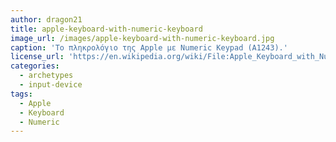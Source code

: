 ```yaml
---
author: dragon21
title: apple-keyboard-with-numeric-keyboard
image_url: /images/apple-keyboard-with-numeric-keyboard.jpg
caption: 'Το πληκρολόγιο της Apple με Numeric Keypad (A1243).'
license_url: 'https://en.wikipedia.org/wiki/File:Apple_Keyboard_with_Numeric_Keyboard_9612.jpg'
categories:
  - archetypes
  - input-device
tags:
  - Apple
  - Keyboard
  - Numeric
---
```

